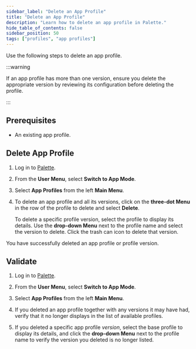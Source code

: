```yaml
---
sidebar_label: "Delete an App Profile"
title: "Delete an App Profile"
description: "Learn how to delete an app profile in Palette."
hide_table_of_contents: false
sidebar_position: 50
tags: ["profiles", "app profiles"]
---
```


Use the following steps to delete an app profile.

:::warning

If an app profile has more than one version, ensure you delete the appropriate version by reviewing its configuration
before deleting the profile.

:::

## Prerequisites

- An existing app profile.

## Delete App Profile

1. Log in to [Palette](https://console.spectrocloud.com/).

2. From the **User Menu**, select **Switch to App Mode**.

3. Select **App Profiles** from the left **Main Menu**.

4. To delete an app profile and all its versions, click on the **three-dot Menu** in the row of the profile to delete
   and select **Delete**.

   To delete a specific profile version, select the profile to display its details. Use the **drop-down Menu** next to
   the profile name and select the version to delete. Click the trash can icon to delete that version.

You have successfully deleted an app profile or profile version.

## Validate

1. Log in to [Palette](https://console.spectrocloud.com/).

2. From the **User Menu**, select **Switch to App Mode**.

3. Select **App Profiles** from the left **Main Menu**.

4. If you deleted an app profile together with any versions it may have had, verify that it no longer displays in the
   list of available profiles.

5. If you deleted a specific app profile _version_, select the base profile to display its details, and click the
   **drop-down Menu** next to the profile name to verify the version you deleted is no longer listed.
